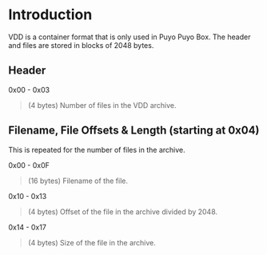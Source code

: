 # Introduction #

VDD is a container format that is only used in Puyo Puyo Box. The header and files are stored in blocks of 2048 bytes.

## Header ##
0x00 - 0x03
> (4 bytes) Number of files in the VDD archive.

## Filename, File Offsets & Length (starting at 0x04) ##
This is repeated for the number of files in the archive.

0x00 - 0x0F
> (16 bytes) Filename of the file.

0x10 - 0x13
> (4 bytes) Offset of the file in the archive divided by 2048.

0x14 - 0x17
> (4 bytes) Size of the file in the archive.